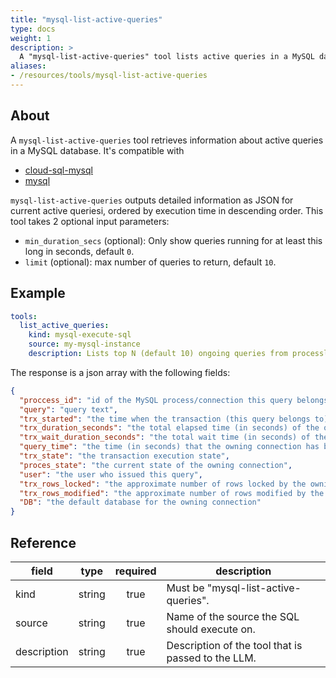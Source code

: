 ```yaml
---
title: "mysql-list-active-queries"
type: docs
weight: 1
description: >
  A "mysql-list-active-queries" tool lists active queries in a MySQL database.
aliases:
- /resources/tools/mysql-list-active-queries
---
```


## About

A `mysql-list-active-queries` tool retrieves information about active queries in a MySQL database. It's compatible with

- [cloud-sql-mysql](../../sources/cloud-sql-mysql.md)
- [mysql](../../sources/mysql.md)

`mysql-list-active-queries` outputs detailed information as JSON for current active queriesi, ordered by execution time in descending order.
This tool takes 2 optional input parameters:

- `min_duration_secs` (optional): Only show queries running for at least this long in seconds, default `0`.
- `limit` (optional):  max number of queries to return, default `10`.

## Example

```yaml
tools:
  list_active_queries:
    kind: mysql-execute-sql
    source: my-mysql-instance
    description: Lists top N (default 10) ongoing queries from processlist and innodb_trx, ordered by execution time in descending order. Returns detailed information of those queries in json format, including process id, query, transaction duration, transaction wait duration, process time, transaction state, process state, username with host, transaction rows locked, transaction rows modified, and db schema.
```

The response is a json array with the following fields:

```json
{
  "proccess_id": "id of the MySQL process/connection this query belongs to",
  "query": "query text",
  "trx_started": "the time when the transaction (this query belongs to) started",
  "trx_duration_seconds": "the total elapsed time (in seconds) of the owning transaction so far",
  "trx_wait_duration_seconds": "the total wait time (in seconds) of the owning transaction so far",
  "query_time": "the time (in seconds) that the owning connection has been in its current state",
  "trx_state": "the transaction execution state",
  "proces_state": "the current state of the owning connection",
  "user": "the user who issued this query",
  "trx_rows_locked": "the approximate number of rows locked by the owning transaction",
  "trx_rows_modified": "the approximate number of rows modified by the owning transaction",
  "DB": "the default database for the owning connection"
}
```

## Reference

| **field**   |                  **type**                  | **required** | **description**                                                                                  |
|-------------|:------------------------------------------:|:------------:|--------------------------------------------------------------------------------------------------|
| kind        |                   string                   |     true     | Must be "mysql-list-active-queries".                                                             |
| source      |                   string                   |     true     | Name of the source the SQL should execute on.                                                    |
| description |                   string                   |     true     | Description of the tool that is passed to the LLM.                                               |
